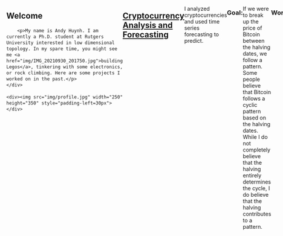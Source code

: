 <style>
.flex-container {
  display: flex;
}
</style>
<div class="flex-container">
	<div><h2>Welcome</h2>
		
		<p>My name is Andy Huynh. I am currently a Ph.D. student at Rutgers University interested in low dimensional topology. In my spare time, you might see me <a href="img/IMG_20210930_201750.jpg">building Legos</a>, tinkering with some electronics, or rock climbing. Here are some projects I worked on in the past.</p>
	</div>
	
	<div><img src="img/profile.jpg" width="250" height="350" style="padding-left=30px">
	</div>
</div> 

## [Cryptocurrency Analysis and Forecasting](https://github.com/andyhuynh92/Crypto-Analysis)

I analyzed cryptocurrencies and used time series forecasting to predict.

### Goal: 

If we were to break up the price of Bitcoin between the halving dates, we follow a pattern. Some people believe that Bitcoin follows a cyclic pattern based on the halving dates. While I do not completely believe that the halving entirely determines the cycle, I do believe that the halving contributes to a pattern. 


### Work:

I wanted to recreate charts from [this website.](https://www.lookintobitcoin.com/) I particularly wanted to recreate the [fear and greed chart.](https://www.lookintobitcoin.com/charts/bitcoin-fear-and-greed-index/)

### [Topological Data Analysis:](https://github.com/andyhuynh92/Crypto-TDA)

I was attending meetings during an REU which used topological data analysis and persistent homology. I wondered if this can be applied to time series data. I found [this article](https://arxiv.org/abs/1703.04385) and it provides a method to apply TDA to stocks. Splitting the price of Bitcoin on the halving dates, I have an embedding of the prices into 3-dimensional space, which is enough to apply persistent homology. Setting a window size and computing the persistence norm, I notice that there is a peak of the norms occuring around 400 days after halving. The peak of Bitcoin happens usually around 500 days after halving.

### Forecasting:

I applied ARIMA and ETS forecasting methods. I also attempted LTSM, which is a recurrent neural network.

## [Ubiquant Market Prediction](https://github.com/andyhuynh92/Ubiquant-Comp)

Collaborating with [Professor Lei Yu](https://alcoholstudies.rutgers.edu/people/faculty/lei-yu/) and members of his laboratory, we participated in a [Kaggle competition hosted by Ubiquant](https://www.kaggle.com/competitions/ubiquant-market-prediction), a hedge fund located in China. 

### Goal: 

The goal is to use the given data containing a `time_id`, `investment_id`, and 300 features to predict `target`. We know that the `target` is based off of a stock's rate of return, i.e., daily percent change. How they measure how submitted models perform is to find the mean of Pearson correlation between our predictions to the true values at each `time_id`. 

### Data Description: 

The data given is completely anonymized. That means
- All 300 features are anonymized. 
- Both time of the investment and the stock are anonymized. 
- The target is anonymized. 
In addition, we found out that the data has been additionally processed. In particular, fixing a value for a `time_id`, we found out that most of the time(but not all), the feature will have approximately mean 0 and standard deviation 1.

<p align="center">
	<img src="img/meanstd.png">
</p>

### Analysis:

From the public discussion boards, people were able to reverse engineer both `time_id` and `investment_id`, figuring out the real time correspondence for `time_id`, and the likely stock tickers corresponding to each `investment_id`. Using this data, we grabbed the stock data using the Yahoo! finance API and ran correlations between the stock price and the features. We discovered that the features and target are both detrended and normalized at each `time_id`, i.e., the features and target have mean 0 and standard deviation 1, making it difficult to reverse engineer the existing features and feature engineer new ones.

The competition allows us to submit two models. Our first model used LightGBM. Our second model is an ensemble of LightGBM with a deep neural network.

## [CoverMyMeds project](https://github.com/andyhuynh92/CMM-Team-Ranger)

This is a group project done during the Erdos Institute bootcamp in 2022, with 3 other team members.

### Goal:

Use the provided data for 3 goals:
1. Predict the copay of a prescribed medication 
2. Find out the formulary status of a drug(i.e., the preference of the drug as considered by insurance)
3. Provide substitutions in the case when copay is expensive or even rejected by insurance

### Data:

The data is simulated drug data(for legality reasons), with features containing date, pharmacy, diagnosis, drug, and three indicators of insurance. The data is also anonymized, as the diagnosis, drug, and insurance information do not correspond to real life objects. From here, we are also provided if insurance covered the drug, and if they did, how much the patient copay is.

### Analysis:

Initial analysis showed that insurance is 30\% more likely to reject covering a drug if the drug is a brand-name drug instead of a generic drug. From there, we know that the copay is most influenced by the drug itself and the insurance that the patient has. For drug with the most expensive copay, we found that most patients are either paying $15 or $500. Two of the three indicators of insrunace are able to separate these low paying patients from high paying patients, controlling all other factors. 

Since most of the features are categorical, we have decided to use CatBoost as our model. We also considered using random forests, but it was too slow for our purposes. Our model used two steps. We first predicted whether or not a drug will be accepted by insurance. From there, we predict the copay of the drug if it is covered by insurance. Looking at the feature importances given by CatBoost after fitting the models, we see that the important features are exactly what we found earlier, showing that this model is heading towards the right direction.

<p align="center">
	<img src="img/catboostfeatureimportance.png">
</p>

Additionally, we also sought to find out the formulary status of a drug. We used the conditions, controlling for other facts:
- price, 
- rejection rate,
- prescription rate.

We found drugs that best satisfies these conditions and worst satisfied these conditions, interpolating every other possibility inbetween. This created a list of substitution drugs that we can recommend. On average, this saves $20.50 by choosing the best(accoring to the conditions above) drug over a randomly chosen drug. The greatest savings we found was $241.55.

## [Root Insurance project](https://github.com/gedwards09/Root-it)

This is a group project done during the Erdos Institute bootcamp in 2021, with 4 other team members.

### Goal:

The data contains information of customers who were presented advertisements from five insurance agencies, including the client, Root Insurance. Each insurance company "bids" for the placement of their advertisement for each customer, and the ads are shown to the customer in order from highest to lowest bidder. The customer can then choose to click any ad shown and can purchase a policy from any ad they click. The client has been using a flat \$10 bid strategy for all customers and wants to use the data collected to optimize the efficiency of customer acquisition in future. Our goal is to introduce a bidding strategy that produces the most customers per dollar, with the additional constraint of guaranteeing at least 400 customers per 10,000.

### Data:

Root Insurance provided information on 10,000 customers including their information: current insurance status (insured, uninsured, or unknown), marital status (married, single), number of drivers (one, two, or three+), and number of vehicles (one or two+); whether the customer clicked the client's as; and whether the customer ultimately purchased a policy from the client. Root Insurance used a flat \$10 bid for all of these customers, which determined the placement of the ad.

### Analysis:

We wanted to compute both expected sales and expected cost with our bids, which required us to model a price of bid to probability of sale using a probability distribution. We experimented with both a uniform distribution and an exponential distribution, eventually deciding to assume our bids follow a uniform distribution with exponential tails. This assumption allows us to model an expected cost function and expected number of policies sold. We also require(from the client) a constraint that requires the expected number of policies sold to be at least 400. 

<p align="center">
	<img src="img/hybriddistribution.png">
</p>

We attempted to optimize expected cost constrained to the expected number of policies sold using two methods:
- Using the SciPy package for constrained minimization,
- Performing gradient descent with a barrier function.

Analyzing the minimization, we have found out what traits are highly desired by other companies, and we bid contrary to the competitors, seeking out less desired candidates. This means that we bid higher when our competition bids low, and vice versa. 
